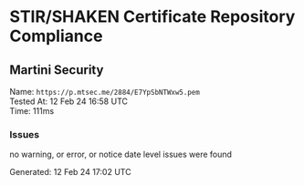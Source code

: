 # STIR/SHAKEN Certificate Repository Compliance

## Martini Security

Name: `https://p.mtsec.me/2884/E7YpSbNTWxw5.pem`\
Tested At: 12 Feb 24 16:58 UTC\
Time: 111ms

### Issues

no warning, or error, or notice date level issues were found

Generated: 12 Feb 24 17:02 UTC